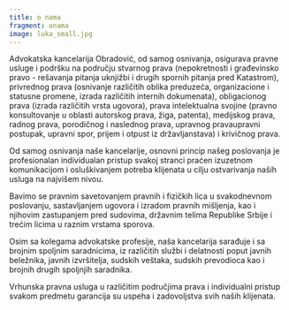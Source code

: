 ```yaml
---
title: o nama
fragment: onama
image: luka_small.jpg
---
```


Advokatska kancelarija Obradović, od samog osnivanja, osigurava pravne usluge i podršku na području stvarnog prava (nepokretnosti i građevinsko pravo - rešavanja pitanja uknjižbi i drugih spornih pitanja pred Katastrom), privrednog prava (osnivanje različitih oblika preduzeća, organizacione i statusne promene, izrada različitih internih dokumenata), obligacionog prava (izrada različitih vrsta ugovora), prava intelektualna svojine (pravno konsultovanje u oblasti autorskog prava, žiga, patenta), medijskog prava, radnog prava, porodičnog i naslednog prava, upravnog pravaupravni postupak, upravni spor, prijem i otpust iz državljanstava) i krivičnog prava.

Od samog osnivanja naše kancelarije, osnovni princip našeg poslovanja je profesionalan individualan pristup svakoj stranci praćen izuzetnom komunikacijom i osluškivanjem potreba klijenata u cilju ostvarivanja naših usluga na najvišem nivou.

Bavimo se pravnim savetovanjem pravnih i fizičkih lica u svakodnevnom poslovanju, sastavljanjem ugovora i izradom pravnih mišljenja, kao i njihovim zastupanjem pred sudovima, državnim telima Republike Srbije i trećim licima u raznim vrstama sporova.

Osim sa kolegama advokatske profesije, naša kancelarija sarađuje i sa brojnim spoljnim saradnicima, iz različitih službi i delatnosti poput javnih beležnika, javnih izvršitelja, sudskih veštaka, sudskih prevodioca kao i brojnih drugih spoljnjih saradnika.

Vrhunska pravna usluga u različitim područjima prava i individualni pristup svakom predmetu garancija su uspeha i zadovoljstva svih naših klijenata.
